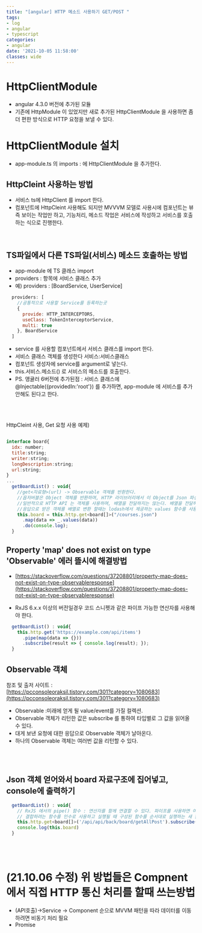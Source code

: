 ```yaml
---
title: "[angular] HTTP 메소드 사용하기 GET/POST "
tags:
- log
- angular
- typescript
categories:
- angular
date: '2021-10-05 11:58:00'
classes: wide
---
```


# HttpClientModule
- angular 4.3.0 버전에 추가된 모듈
- 기존에 HttpModule 이 있었지만 새로 추가된 HttpClientModule 을 사용하면 좀더 편한 방식으로 HTTP 요청을 보낼 수 있다.


# HttpClientModule 설치
- app-module.ts 의 imports : 에 HttpClientModule 을 추가한다.

## HttpCleint 사용하는 방법
- 서비스 ts에 HttpClient 를 import 한다.
- 컴포넌트에 HttpCleint 사용해도 되지만 MVVVM 모델로 사용시에 컴포넌트는 뷰 즉 보이는 작업만 하고, 기능처리, 메소드 작업은 서비스에 작성하고 서비스를 호출하는 식으로 진행한다.

<br/>

## TS파일에서 다른 TS파일(서비스) 메소드 호출하는 방법
- app-module 에 TS 클래스 import
- providers : 항목에 서비스 클래스 추가
- 예) providers : [BoardService, UserService]
```javascript
  providers: [
    //공통적으로 사용할 Service를 등록하는곳
    {
      provide: HTTP_INTERCEPTORS,
      useClass: TokenInterceptorService,
      multi: true
    }, BoardService
  ]
  ```
- service 를 사용할 컴포넌트에서 서비스 클래스를 import 한다.
- 서비스 클래스 객체를 생성한다 서비스:서비스클래스
- 컴포넌트 생성자에 service를 argument로 넣는다.
- this.서비스.메소드() 로 서비스의 메소드를 호출한다.
- PS. 앵귤러 6버전에 추가된점 : 서비스 클래스에 @Injectable({providedIn:'root'}) 를 추가하면, app-module 에 서비스를 추가 안해도 된다고 한다.

<br/>
<br/>

HttpCleint 사용, Get 요청 사용 예제)
```javascript

interface board{
  idx: number;
  title:string;
  writer:string;
  longDescription:string;
  url:string;
}
...
  getBoardList() : void{
    //get<자료형>(url) -> Observable 객체를 반환한다.
    //옵저버블은 Object 객체를 반환하며, HTTP 라이브러리에서 이 Object를 Json 파싱한다.
    //일반적으로 HTTP API 는 객체를 사용하며, 배열을 전달하지는 않는다. 배열을 전달하는 방식은 JSON 하이재킹에 대한 문제가 있기 때문이다.
    //응답으로 받은 객체를 배열로 변환 할때는 lodash에서 제공하는 values 함수를 사용한다.
    this.board = this.http.get<board[]>("/courses.json")
      .map(data => _.values(data))
      .do(console.log);
  }
```

## Property 'map' does not exist on type 'Observable<Response>' 에러 뜰시에 해결방법
- [https://stackoverflow.com/questions/37208801/property-map-does-not-exist-on-type-observableresponse](https://stackoverflow.com/questions/37208801/property-map-does-not-exist-on-type-observableresponse)

- RxJS 6.x.x 이상의 버전일경우 코드 스니펫과 같은 파이프 가능한 연산자를 사용해야 한다.

```javascript
  getBoardList() : void{
    this.http.get('https://example.com/api/items')
      .pipe(map(data => {}))
      .subscribe(result => { console.log(result); });
  }

```


## Observable 객체

참조 및 출저 사이트 :  
[https://pcconsoleoraksil.tistory.com/301?category=1080683](https://pcconsoleoraksil.tistory.com/301?category=1080683)  

- Observable :미래에 얻게 될 value/event를 가질 컬렉션.
- Observable 객체가 리턴한 값은 subscribe 를 통하여 타입별로 그 값을 읽어올 수 있다. 
- 대게 보낸 요청에 대한 응답으로 Observable 객체가 날아온다.
- 하나의 Observable 객체는 여러번 값을 리턴할 수 있다.

<br/>
<br/>

## Json 객체 얻어와서 board 자료구조에 집어넣고, console에 출력하기

```javascript
  getBoardList() : void{
    // RxJS 에서의 pipe() 함수 : 연산자를 함께 연결할 수 있다. 파이프를 사용하면 여러 기능을 단일 기능으로 결합할 수 있다.
    // 결합하려는 함수를 인수로 사용하고 실행될 때 구성된 함수를 순서대로 실행하는 새 함수를 반환한다.
    this.http.get<board[]>('/api/api/back/board/getAllPost').subscribe(data => this.board = data)
    console.log(this.board)
  }
```

<br/>
<br/>

# (21.10.06 수정) 위 방법들은 Compnent 에서 직접 HTTP 통신 처리를 할때 쓰는방법
- (API호출)->Service -> Component 순으로 MVVM 패턴을 따라 데이터를 이동하려면 비동기 처리 필요
- Promise 